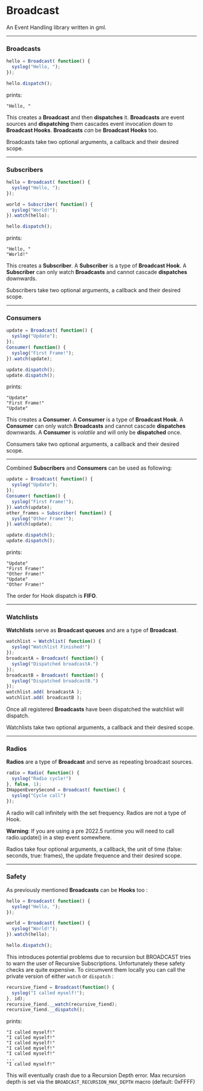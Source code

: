# Broadcast
 An Event Handling library written in gml.

 ---
### Broadcasts
```js
hello = Broadcast( function() {
  syslog("Hello, ");
});

hello.dispatch();
```
prints:
```
"Hello, "
```

 This creates a **Broadcast** and then **dispatches** it.
 **Broadcasts** are event sources and **dispatching** them cascades event invocation down to
 **Broadcast Hooks**. **Broadcasts** *can* be **Broadcast Hooks** too.


Broadcasts take two optional arguments, a callback and their desired scope.

 ---
### Subscribers
```js
hello = Broadcast( function() {
  syslog("Hello, ");
});

world = Subscriber( function() {
  syslog("World!");
}).watch(hello);

hello.dispatch();
```
 prints:
 ```
"Hello, "
"World!"
 ```
This creates a **Subscriber**. A **Subscriber** is a type of **Broadcast Hook**.
A **Subscriber** can only watch **Broadcasts** and cannot cascade **dispatches** downwards.

Subscribers take two optional arguments, a callback and their desired scope.

---
### Consumers
```js
update = Broadcast( function() {
  syslog("Update");
});
Consumer( function() {
  syslog("First Frame!");
}).watch(update);

update.dispatch();
update.dispatch();
```
prints:
```
"Update"
"First Frame!"
"Update"
```
 This creates a **Consumer**. A **Consumer** is a type of **Broadcast Hook**.
 A **Consumer** can only watch **Broadcasts** and cannot cascade **dispatches** downwards.
 A **Consumer** is *volatile* and will only be **dispatched** once.

Consumers take two optional arguments, a callback and their desired scope.

 ---

 Combined **Subscribers** and **Consumers** can be used as following:
```js
update = Broadcast( function() {
  syslog("Update");
});
Consumer( function() {
  syslog("First Frame!");
}).watch(update);
other_frames = Subscriber( function() {
  syslog("Other Frame!");
}).watch(update);

update.dispatch();
update.dispatch();
```
prints:
```
"Update"
"First Frame!"
"Other Frame!"
"Update"
"Other Frame!"
```
The order for Hook dispatch is **FIFO**.

---
### Watchlists
**Watchlists** serve as **Broadcast queues** and are a type of **Broadcast**.
```js
watchlist = Watchlist( function() {
  syslog("Watchlist Finished!")
});
broadcastA = Broadcast( function() {
  syslog("Dispatched broadcastA.")
});
broadcastB = Broadcast( function() {
  syslog("Dispatched broadcastB.")
});
watchlist.add( broadcastA );
watchlist.add( broadcastB );

```
Once all registered **Broadcasts** have been dispatched the watchlist will dispatch.

Watchlists take two optional arguments, a callback and their desired scope.

---
### Radios
**Radios** are a type of **Broadcast** and serve as repeating broadcast sources.
```js
radio = Radio( function() {
  syslog("Radio cycle!")
}, false, 1);
IHappenEverySecond = Broadcast( function() {
  syslog("Cycle call")
});
```
A radio will call infinitely with the set frequency.
Radios are not a type of Hook.

**Warning**: If you are using a pre 2022.5 runtime you will need to call radio.update() in a step event somewhere.

Radios take four optional arguments, a callback, the unit of time (false: seconds, true: frames), the update frequence and their desired scope.

---
### Safety
As previously mentioned **Broadcasts** can be **Hooks** too :
```js
hello = Broadcast( function() {
  syslog("Hello, ");
});

world = Broadcast( function() {
  syslog("World!");
}).watch(hello);

hello.dispatch();
```
This introduces potential problems due to recursion but BROADCAST tries to warn the user of Recursive Subscriptions.
Unfortunately these safety checks are quite expensive.
To circumvent them locally you can call the private version of either `watch` or `dispatch` :
```js
recursive_fiend = Broadcast(function() {
  syslog("I called myself!");
}, id);
recursive_fiend.__watch(recursive_fiend);
recursive_fiend.__dispatch();
```
prints:
```
"I called myself!"
"I called myself!"
"I called myself!"
"I called myself!"
"I called myself!"
...
"I called myself!"
```
This will eventually crash due to a Recursion Depth error. Max recursion depth is set via the `BROADCAST_RECURSION_MAX_DEPTH` macro (default: 0xFFFF)
